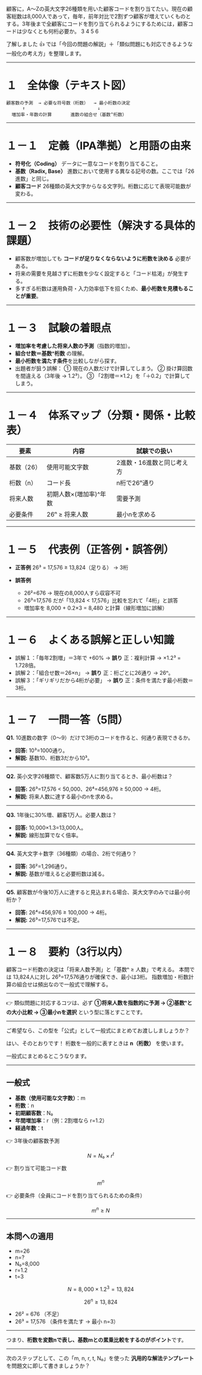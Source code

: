 顧客に，A〜Zの英大文字26種類を用いた顧客コードを割り当てたい。現在の顧客総数は8,000人であって，毎年，前年対比で2割ずつ顧客が増えていくものとする。3年後まで全顧客にコードを割り当てられるようにするためには，顧客コードは少なくとも何桁必要か。 3
4
5
6

了解しました 👍
では「今回の問題の解説」＋「類似問題にも対応できるような一般化の考え方」を整理します。

---

# １　全体像（テキスト図）

```
顧客数の予測  → 必要な符号数（桁数）  → 最小桁数の決定
      ↑                           ↓
  増加率・年数の計算       進数の組合せ（基数^桁数）
```

---

# １－１　定義（IPA準拠）と用語の由来

* **符号化（Coding）**
  データに一意なコードを割り当てること。
* **基数（Radix, Base）**
  進数において使用する異なる記号の数。ここでは「26進数」と同じ。
* **顧客コード**
  26種類の英大文字からなる文字列。桁数に応じて表現可能数が変わる。

---

# １－２　技術の必要性（解決する具体的課題）

* 顧客数が増加しても **コードが足りなくならないように桁数を決める** 必要がある。
* 将来の需要を見越さずに桁数を少なく設定すると「コード枯渇」が発生する。
* 多すぎる桁数は運用負荷・入力効率低下を招くため、**最小桁数を見積もることが重要**。

---

# １－３　試験の着眼点

* **増加率を考慮した将来人数の予測**（指数的増加）。
* **組合せ数＝基数^桁数** の理解。
* **最小桁数を満たす条件**を比較しながら探す。
* 出題者が狙う誤解：
  ① 現在の人数だけで計算してしまう。
  ② 掛け算回数を間違える（3年後 → 1.2³）。
  ③ 「2割増＝×1.2」を「＋0.2」で計算してしまう。

---

# １－４　体系マップ（分類・関係・比較表）

| 要素     | 内容            | 試験での扱い         |
| ------ | ------------- | -------------- |
| 基数（26） | 使用可能文字数       | 2進数・16進数と同じ考え方 |
| 桁数（n）  | コード長          | n桁で26ⁿ通り       |
| 将来人数   | 初期人数×(増加率)^年数 | 需要予測           |
| 必要条件   | 26ⁿ ≥ 将来人数    | 最小nを求める        |

---

# １－５　代表例（正答例・誤答例）

* **正答例**
  26³ = 17,576 ≥ 13,824（足りる） → 3桁
* **誤答例**

  * 26²=676 → 現在の8,000人すら収容不可
  * 26³=17,576 だが「13,824 < 17,576」比較を忘れて「4桁」と誤答
  * 増加率を 8,000 + 0.2×3 = 8,480 と計算（線形増加に誤解）

---

# １－６　よくある誤解と正しい知識

* 誤解１：「毎年2割増」＝3年で +60% → **誤り**
  正：複利計算 → ×1.2³ = 1.728倍。
* 誤解２：「組合せ数＝26×n」 → **誤り**
  正：桁ごとに26通り → 26ⁿ。
* 誤解３：「ギリギリだから4桁が必要」 → **誤り**
  正：条件を満たす最小桁数＝3桁。

---

# １－７　一問一答（5問）

**Q1.** 10進数の数字（0～9）だけで3桁のコードを作ると、何通り表現できるか。

* **回答:** 10³=1000通り。
* **解説:** 基数10、桁数3だから10³。

---

**Q2.** 英小文字26種類で、顧客数5万人に割り当てるとき、最小桁数は？

* **回答:** 26³=17,576 < 50,000、26⁴=456,976 ≥ 50,000 → 4桁。
* **解説:** 将来人数に達する最小のnを求める。

---

**Q3.** 1年後に30%増、顧客1万人。必要人数は？

* **回答:** 10,000×1.3=13,000人。
* **解説:** 線形加算でなく倍率。

---

**Q4.** 英大文字＋数字（36種類）の場合、2桁で何通り？

* **回答:** 36²=1,296通り。
* **解説:** 基数が増えると必要桁数は減る。

---

**Q5.** 顧客数が今後10万人に達すると見込まれる場合、英大文字のみでは最小何桁か？

* **回答:** 26⁴=456,976 ≥ 100,000 → 4桁。
* **解説:** 26³=17,576では不足。

---

# １－８　要約（3行以内）

顧客コード桁数の決定は「将来人数予測」と「基数ⁿ ≥ 人数」で考える。
本問では 13,824人に対し 26³=17,576通りが確保でき、最小は3桁。
指数増加・桁数計算の組合せは頻出なので一般式で理解する。

---

👉 類似問題に対応するコツは、必ず **①将来人数を指数的に予測 → ②基数ⁿとの大小比較 → ③最小nを選択** という型に落とすことです。

---

ご希望なら、この型を「公式」として一般式にまとめてお渡ししましょうか？


はい、そのとおりです！
桁数を一般的に表すときは **n（桁数）** を使います。

一般式にまとめるとこうなります。

---

## 一般式

* **基数（使用可能な文字数）**：m
* **桁数**：n
* **初期顧客数**：N₀
* **年間増加率**：r（例：2割増なら r=1.2）
* **経過年数**：t

👉 3年後の顧客数予測

$$
N = N₀ × r^t
$$

👉 割り当て可能コード数

$$
m^n
$$

👉 必要条件（全員にコードを割り当てられるための条件）

$$
m^n ≥ N
$$

---

## 本問への適用

* m=26
* n=?
* N₀=8,000
* r=1.2
* t=3

$$
N = 8,000 × 1.2^3 = 13,824
$$

$$
26^n ≥ 13,824
$$

* 26² = 676 （不足）
* 26³ = 17,576 （条件を満たす → 最小 n=3）

---

つまり、**桁数を変数nで表し、基数mとの累乗比較をするのがポイント**です。

---

次のステップとして、この「m, n, r, t, N₀」を使った **汎用的な解法テンプレート**を問題文に即して書きましょうか？

